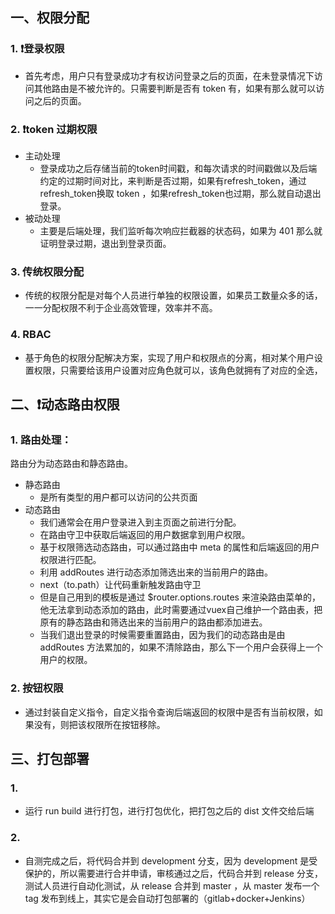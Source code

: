 ## 一、权限分配

### 1. ❗登录权限 

+ 首先考虑，用户只有登录成功才有权访问登录之后的页面，在未登录情况下访问其他路由是不被允许的。只需要判断是否有 token 有，如果有那么就可以访问之后的页面。

### 2. ❗token 过期权限

+ 主动处理
  + 登录成功之后存储当前的token时间戳，和每次请求的时间戳做以及后端约定的过期时间对比，来判断是否过期，如果有refresh_token，通过refresh_token换取 token ，如果refresh_token也过期，那么就自动退出登录。
+ 被动处理
  + 主要是后端处理，我们监听每次响应拦截器的状态码，如果为 401 那么就证明登录过期，退出到登录页面。

### 3. 传统权限分配

+ 传统的权限分配是对每个人员进行单独的权限设置，如果员工数量众多的话，一一分配权限不利于企业高效管理，效率并不高。

### 4. RBAC

+ 基于角色的权限分配解决方案，实现了用户和权限点的分离，相对某个用户设置权限，只需要给该用户设置对应角色就可以，该角色就拥有了对应的全选，

## 二、❗动态路由权限

### 1. 路由处理：

路由分为动态路由和静态路由。

+ 静态路由
  + 是所有类型的用户都可以访问的公共页面
+ 动态路由
  + 我们通常会在用户登录进入到主页面之前进行分配。
  + 在路由守卫中获取后端返回的用户数据拿到用户权限。
  + 基于权限筛选动态路由，可以通过路由中 meta 的属性和后端返回的用户权限进行匹配。
  + 利用 addRoutes 进行动态添加筛选出来的当前用户的路由。
  + next（to.path）让代码重新触发路由守卫
  + 但是自己用到的模板是通过 $router.options.routes 来渲染路由菜单的，他无法拿到动态添加的路由，此时需要通过vuex自己维护一个路由表，把原有的静态路由和筛选出来的当前用户的路由都添加进去。
  + 当我们退出登录的时候需要重置路由，因为我们的动态路由是由 addRoutes 方法累加的，如果不清除路由，那么下一个用户会获得上一个用户的权限。


### 2. 按钮权限

+ 通过封装自定义指令，自定义指令查询后端返回的权限中是否有当前权限，如果没有，则把该权限所在按钮移除。


## 三、打包部署

### 1.

+ 运行 run build 进行打包，进行打包优化，把打包之后的 dist 文件交给后端

### 2. 

+ 自测完成之后，将代码合并到 development 分支，因为 development 是受保护的，所以需要进行合并申请，审核通过之后，代码合并到 release 分支，测试人员进行自动化测试，从 release 合并到 master ，从 master 发布一个 tag 发布到线上，其实它是会自动打包部署的（gitlab+docker+Jenkins）




